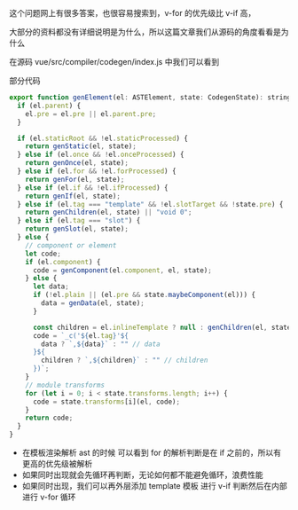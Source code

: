 这个问题网上有很多答案，也很容易搜索到，v-for 的优先级比 v-if 高，

大部分的资料都没有详细说明是为什么，所以这篇文章我们从源码的角度看看是为什么

在源码 vue/src/compiler/codegen/index.js 中我们可以看到

部分代码

```js
export function genElement(el: ASTElement, state: CodegenState): string {
  if (el.parent) {
    el.pre = el.pre || el.parent.pre;
  }

  if (el.staticRoot && !el.staticProcessed) {
    return genStatic(el, state);
  } else if (el.once && !el.onceProcessed) {
    return genOnce(el, state);
  } else if (el.for && !el.forProcessed) {
    return genFor(el, state);
  } else if (el.if && !el.ifProcessed) {
    return genIf(el, state);
  } else if (el.tag === "template" && !el.slotTarget && !state.pre) {
    return genChildren(el, state) || "void 0";
  } else if (el.tag === "slot") {
    return genSlot(el, state);
  } else {
    // component or element
    let code;
    if (el.component) {
      code = genComponent(el.component, el, state);
    } else {
      let data;
      if (!el.plain || (el.pre && state.maybeComponent(el))) {
        data = genData(el, state);
      }

      const children = el.inlineTemplate ? null : genChildren(el, state, true);
      code = `_c('${el.tag}'${
        data ? `,${data}` : "" // data
      }${
        children ? `,${children}` : "" // children
      })`;
    }
    // module transforms
    for (let i = 0; i < state.transforms.length; i++) {
      code = state.transforms[i](el, code);
    }
    return code;
  }
}
```

- 在模板渲染解析 ast 的时候 可以看到 for 的解析判断是在 if 之前的，所以有更高的优先级被解析
- 如果同时出现就会先循环再判断，无论如何都不能避免循环，浪费性能
- 如果同时出现，我们可以再外层添加 template 模板 进行 v-if 判断然后在内部进行 v-for 循环
